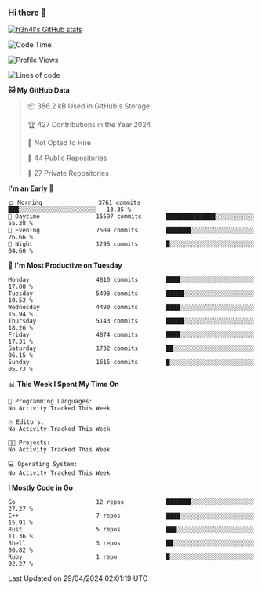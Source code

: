 ### Hi there 👋

[![h3n4l's GitHub stats](https://github-readme-stats.vercel.app/api?username=h3n4l&count_private=true&show_icons=true&theme=radical)](https://github.com/h3n4l/github-readme-stats)

<!--START_SECTION:waka-->
![Code Time](http://img.shields.io/badge/Code%20Time-1%2C866%20hrs%2044%20mins-blue)

![Profile Views](http://img.shields.io/badge/Profile%20Views-0-blue)

![Lines of code](https://img.shields.io/badge/From%20Hello%20World%20I%27ve%20Written-9.7%20million%20lines%20of%20code-blue)

**🐱 My GitHub Data** 

> 📦 386.2 kB Used in GitHub's Storage 
 > 
> 🏆 427 Contributions in the Year 2024
 > 
> 🚫 Not Opted to Hire
 > 
> 📜 44 Public Repositories 
 > 
> 🔑 27 Private Repositories 
 > 
**I'm an Early 🐤** 

```text
🌞 Morning                3761 commits        ███░░░░░░░░░░░░░░░░░░░░░░   13.35 % 
🌆 Daytime                15597 commits       ██████████████░░░░░░░░░░░   55.38 % 
🌃 Evening                7509 commits        ███████░░░░░░░░░░░░░░░░░░   26.66 % 
🌙 Night                  1295 commits        █░░░░░░░░░░░░░░░░░░░░░░░░   04.60 % 
```
📅 **I'm Most Productive on Tuesday** 

```text
Monday                   4810 commits        ████░░░░░░░░░░░░░░░░░░░░░   17.08 % 
Tuesday                  5498 commits        █████░░░░░░░░░░░░░░░░░░░░   19.52 % 
Wednesday                4490 commits        ████░░░░░░░░░░░░░░░░░░░░░   15.94 % 
Thursday                 5143 commits        █████░░░░░░░░░░░░░░░░░░░░   18.26 % 
Friday                   4874 commits        ████░░░░░░░░░░░░░░░░░░░░░   17.31 % 
Saturday                 1732 commits        ██░░░░░░░░░░░░░░░░░░░░░░░   06.15 % 
Sunday                   1615 commits        █░░░░░░░░░░░░░░░░░░░░░░░░   05.73 % 
```


📊 **This Week I Spent My Time On** 

```text
💬 Programming Languages: 
No Activity Tracked This Week

🔥 Editors: 
No Activity Tracked This Week

🐱‍💻 Projects: 
No Activity Tracked This Week

💻 Operating System: 
No Activity Tracked This Week
```

**I Mostly Code in Go** 

```text
Go                       12 repos            ███████░░░░░░░░░░░░░░░░░░   27.27 % 
C++                      7 repos             ████░░░░░░░░░░░░░░░░░░░░░   15.91 % 
Rust                     5 repos             ███░░░░░░░░░░░░░░░░░░░░░░   11.36 % 
Shell                    3 repos             ██░░░░░░░░░░░░░░░░░░░░░░░   06.82 % 
Ruby                     1 repo              █░░░░░░░░░░░░░░░░░░░░░░░░   02.27 % 
```




 Last Updated on 29/04/2024 02:01:19 UTC
<!--END_SECTION:waka-->

